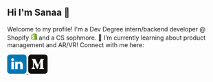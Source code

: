 ## Hi I'm Sanaa 👋

Welcome to my profile! I'm a Dev Degree intern/backend developer @ Shopify <img width="15px" src="https://github.com/sanaasy/sanaasy/blob/master/images/shopify.svg" /> and a CS sophmore. 🌱 I’m currently learning about product management and AR/VR! Connect with me here: 

<a href="https://www.linkedin.com/in/sanaasy/">
  <img text-align="center" width="45px" src="https://raw.githubusercontent.com/edent/SuperTinyIcons/099dc12b59179d07d534069bc8551718f786d91a/images/svg/linkedin.svg" />
</a>
<a href="https://medium.com/@sanaasyed">
  <img text-align="center" width="45px" src="https://raw.githubusercontent.com/edent/SuperTinyIcons/099dc12b59179d07d534069bc8551718f786d91a/images/svg/medium.svg" />
</a>

<!--
**sanaasy/sanaasy** is a ✨ _special_ ✨ repository because its `README.md` (this file) appears on your GitHub profile.

Here are some ideas to get you started:

- 🔭 I’m currently working on ...
- 🌱 I’m currently learning ...
- 👯 I’m looking to collaborate on ...
- 🤔 I’m looking for help with ...
- 💬 Ask me about ...
- 📫 How to reach me: ...
- 😄 Pronouns: ...
- ⚡ Fun fact: ...
-->
